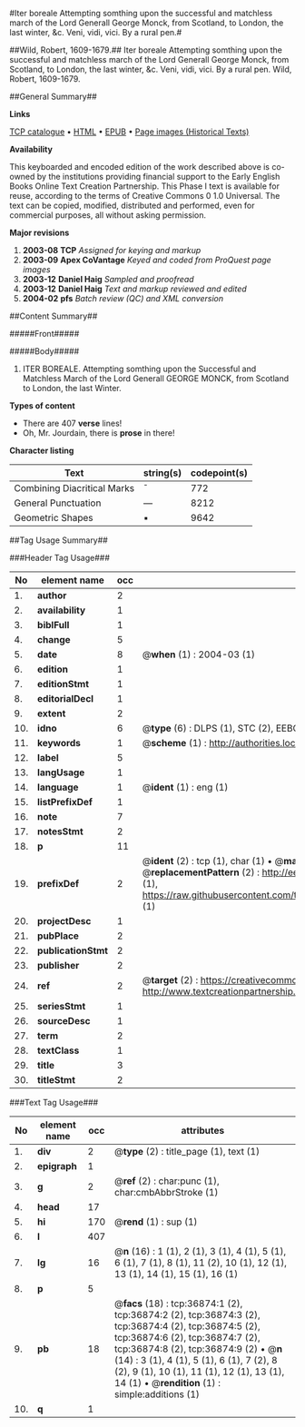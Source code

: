 #Iter boreale Attempting somthing upon the successful and matchless march of the Lord Generall George Monck, from Scotland, to London, the last winter, &c. Veni, vidi, vici. By a rural pen.#

##Wild, Robert, 1609-1679.##
Iter boreale Attempting somthing upon the successful and matchless march of the Lord Generall George Monck, from Scotland, to London, the last winter, &c. Veni, vidi, vici. By a rural pen.
Wild, Robert, 1609-1679.

##General Summary##

**Links**

[TCP catalogue](http://www.ota.ox.ac.uk/tcp/)  • 
[HTML](http://tei.it.ox.ac.uk/tcp/Texts-HTML/free/A66/A66003.html)  • 
[EPUB](http://tei.it.ox.ac.uk/tcp/Texts-EPUB/free/A66/A66003.epub) • 
[Page images (Historical Texts)](https://data.historicaltexts.jisc.ac.uk/view?pubId=eebo-99832401e&pageId=eebo-99832401e-36874-1)

**Availability**

This keyboarded and encoded edition of the
	       work described above is co-owned by the institutions
	       providing financial support to the Early English Books
	       Online Text Creation Partnership. This Phase I text is
	       available for reuse, according to the terms of Creative
	       Commons 0 1.0 Universal. The text can be copied,
	       modified, distributed and performed, even for
	       commercial purposes, all without asking permission.

**Major revisions**

1. __2003-08__ __TCP__ *Assigned for keying and markup*
1. __2003-09__ __Apex CoVantage__ *Keyed and coded from ProQuest page images*
1. __2003-12__ __Daniel Haig__ *Sampled and proofread*
1. __2003-12__ __Daniel Haig__ *Text and markup reviewed and edited*
1. __2004-02__ __pfs__ *Batch review (QC) and XML conversion*

##Content Summary##

#####Front#####

#####Body#####

1. ITER BOREALE. Attempting somthing upon the Successful and Matchless March of the Lord Generall GEORGE MONCK, from Scotland to London, the last Winter.

**Types of content**

  * There are 407 **verse** lines!
  * Oh, Mr. Jourdain, there is **prose** in there!

**Character listing**


|Text|string(s)|codepoint(s)|
|---|---|---|
|Combining             Diacritical Marks|̄|772|
|General Punctuation|—|8212|
|Geometric Shapes|▪|9642|

##Tag Usage Summary##

###Header Tag Usage###

|No|element name|occ|attributes|
|---|---|---|---|
|1.|__author__|2||
|2.|__availability__|1||
|3.|__biblFull__|1||
|4.|__change__|5||
|5.|__date__|8| @__when__ (1) : 2004-03 (1)|
|6.|__edition__|1||
|7.|__editionStmt__|1||
|8.|__editorialDecl__|1||
|9.|__extent__|2||
|10.|__idno__|6| @__type__ (6) : DLPS (1), STC (2), EEBO-CITATION (1), PROQUEST (1), VID (1)|
|11.|__keywords__|1| @__scheme__ (1) : http://authorities.loc.gov/ (1)|
|12.|__label__|5||
|13.|__langUsage__|1||
|14.|__language__|1| @__ident__ (1) : eng (1)|
|15.|__listPrefixDef__|1||
|16.|__note__|7||
|17.|__notesStmt__|2||
|18.|__p__|11||
|19.|__prefixDef__|2| @__ident__ (2) : tcp (1), char (1)  •  @__matchPattern__ (2) : ([0-9\-]+):([0-9IVX]+) (1), (.+) (1)  •  @__replacementPattern__ (2) : http://eebo.chadwyck.com/downloadtiff?vid=$1&page=$2 (1), https://raw.githubusercontent.com/textcreationpartnership/Texts/master/tcpchars.xml#$1 (1)|
|20.|__projectDesc__|1||
|21.|__pubPlace__|2||
|22.|__publicationStmt__|2||
|23.|__publisher__|2||
|24.|__ref__|2| @__target__ (2) : https://creativecommons.org/publicdomain/zero/1.0/ (1), http://www.textcreationpartnership.org/docs/. (1)|
|25.|__seriesStmt__|1||
|26.|__sourceDesc__|1||
|27.|__term__|2||
|28.|__textClass__|1||
|29.|__title__|3||
|30.|__titleStmt__|2||


###Text Tag Usage###

|No|element name|occ|attributes|
|---|---|---|---|
|1.|__div__|2| @__type__ (2) : title_page (1), text (1)|
|2.|__epigraph__|1||
|3.|__g__|2| @__ref__ (2) : char:punc (1), char:cmbAbbrStroke (1)|
|4.|__head__|17||
|5.|__hi__|170| @__rend__ (1) : sup (1)|
|6.|__l__|407||
|7.|__lg__|16| @__n__ (16) : 1 (1), 2 (1), 3 (1), 4 (1), 5 (1), 6 (1), 7 (1), 8 (1), 11 (2), 10 (1), 12 (1), 13 (1), 14 (1), 15 (1), 16 (1)|
|8.|__p__|5||
|9.|__pb__|18| @__facs__ (18) : tcp:36874:1 (2), tcp:36874:2 (2), tcp:36874:3 (2), tcp:36874:4 (2), tcp:36874:5 (2), tcp:36874:6 (2), tcp:36874:7 (2), tcp:36874:8 (2), tcp:36874:9 (2)  •  @__n__ (14) : 3 (1), 4 (1), 5 (1), 6 (1), 7 (2), 8 (2), 9 (1), 10 (1), 11 (1), 12 (1), 13 (1), 14 (1)  •  @__rendition__ (1) : simple:additions (1)|
|10.|__q__|1||
